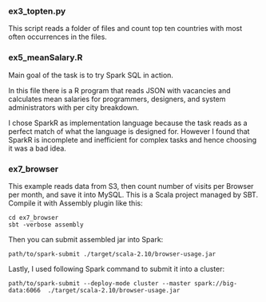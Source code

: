 ### ex3_topten.py

This script reads a folder of files and count top ten countries with most often occurrences in the files.

### ex5_meanSalary.R

Main goal of the task is to try Spark SQL in action.

In this file there is a R program that reads JSON with vacancies and calculates mean salaries for programmers, designers, and system administrators with per city breakdown.

I chose SparkR as implementation language because the task reads as a perfect match of what the language is designed for. However I found that SparkR is incomplete and inefficient for complex tasks and hence choosing it was a bad idea.

### ex7_browser

This example reads data from S3, then count number of visits per Browser per month, and save it into MySQL. This is a Scala project managed by SBT. Compile it with Assembly plugin like this:
 
    cd ex7_browser   
    sbt -verbose assembly

Then you can submit assembled jar into Spark:

    path/to/spark-submit ./target/scala-2.10/browser-usage.jar 

Lastly, I used following Spark command to submit it into a cluster:

    path/to/spark-submit --deploy-mode cluster --master spark://big-data:6066  ./target/scala-2.10/browser-usage.jar
